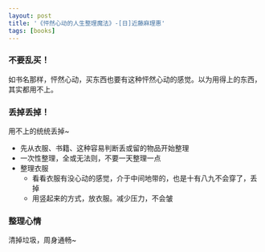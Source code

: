 ```yaml
---
layout: post
title: '《怦然心动的人生整理魔法》-[日]近藤麻理惠'
tags: [books]
---
```



### 不要乱买！
如书名那样，怦然心动，买东西也要有这种怦然心动的感觉。以为用得上的东西，其实都用不上。

### 丢掉丢掉！
用不上的统统丢掉~
 * 先从衣服、书籍、这种容易判断丢或留的物品开始整理
 * 一次性整理，全或无法则，不要一天整理一点
 * 整理衣服
   * 看看衣服有没心动的感觉，介于中间地带的，也是十有八九不会穿了，丢掉
   * 用竖起来的方式，放衣服。减少压力，不会皱
 
### 整理心情
清掉垃圾，周身通畅~
